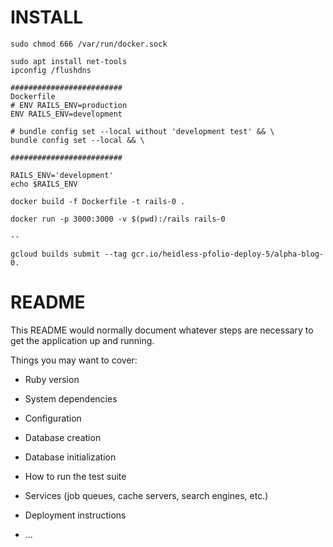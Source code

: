 # INSTALL

```
sudo chmod 666 /var/run/docker.sock

sudo apt install net-tools
ipconfig /flushdns

#########################
Dockerfile
# ENV RAILS_ENV=production
ENV RAILS_ENV=development

# bundle config set --local without 'development test' && \
bundle config set --local && \

#########################

RAILS_ENV='development'
echo $RAILS_ENV

docker build -f Dockerfile -t rails-0 .

docker run -p 3000:3000 -v $(pwd):/rails rails-0

--

gcloud builds submit --tag gcr.io/heidless-pfolio-deploy-5/alpha-blog-0.

```

# README

This README would normally document whatever steps are necessary to get the
application up and running.

Things you may want to cover:

* Ruby version

* System dependencies

* Configuration

* Database creation

* Database initialization

* How to run the test suite

* Services (job queues, cache servers, search engines, etc.)

* Deployment instructions

* ...
